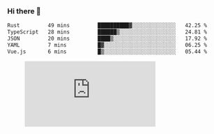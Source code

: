 ### Hi there 👋

<!--START_SECTION:waka-->

```txt
Rust         49 mins         ██████████▓░░░░░░░░░░░░░░   42.25 %
TypeScript   28 mins         ██████▒░░░░░░░░░░░░░░░░░░   24.81 %
JSON         20 mins         ████▒░░░░░░░░░░░░░░░░░░░░   17.92 %
YAML         7 mins          █▓░░░░░░░░░░░░░░░░░░░░░░░   06.25 %
Vue.js       6 mins          █▒░░░░░░░░░░░░░░░░░░░░░░░   05.44 %
```

<!--END_SECTION:waka-->

<figure><embed src="https://wakatime.com/share/@018c1236-80d1-4209-b291-9f1e9534668f/bb944d0f-92e3-48f1-94a5-d3c1d0ffe8d4.svg"></embed></figure>

<!--
**kraibse/kraibse** is a ✨ _special_ ✨ repository because its `README.md` (this file) appears on your GitHub profile.

Here are some ideas to get you started:

- 🔭 I’m currently working on ...
- 🌱 I’m currently learning ...
- 👯 I’m looking to collaborate on ...
- 🤔 I’m looking for help with ...
- 💬 Ask me about ...
- 📫 How to reach me: ...
- 😄 Pronouns: ...
- ⚡ Fun fact: ...
-->
